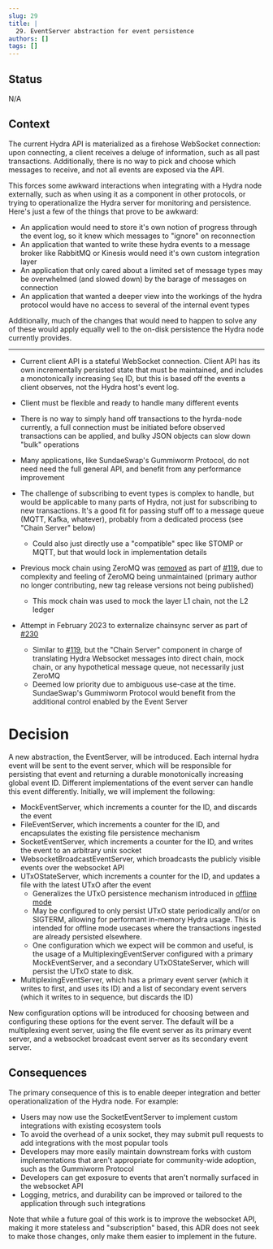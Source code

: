 ```yaml
---
slug: 29
title: |
  29. EventServer abstraction for event persistence
authors: []
tags: []
---
```


## Status
N/A

## Context

The current Hydra API is materialized as a firehose WebSocket connection: upon connecting, a client receives a deluge of information, such as all past transactions. Additionally, there is no way to pick and choose which messages to receive, and not all events are exposed via the API.

This forces some awkward interactions when integrating with a Hydra node externally, such as when using it as a component in other protocols, or trying to operationalize the Hydra server for monitoring and persistence. Here's just a few of the things that prove to be awkward:
 - An application would need to store it's own notion of progress through the event log, so it knew which messages to "ignore" on reconnection
 - An application that wanted to write these hydra events to a message broker like RabbitMQ or Kinesis would need it's own custom integration layer
 - An application that only cared about a limited set of message types may be overwhelmed (and slowed down) by the barage of messages on connection
 - An application that wanted a deeper view into the workings of the hydra protocol would have no access to several of the internal event types 

Additionally, much of the changes that would need to happen to solve any of these would apply equally well to the on-disk persistence the Hydra node currently provides.

-------------------------------------

- Current client API is a stateful WebSocket connection. Client API has its own incrementally persisted state that must be maintained, and includes a monotonically increasing `Seq` ID, but this is based off the events a client observes, not the Hydra host's event log.

- Client must be flexible and ready to handle many different events

- There is no way to simply hand off transactions to the hyrda-node currently, a full connection must be initiated before observed transactions can be applied, and bulky JSON objects can slow down "bulk" operations

- Many applications, like SundaeSwap's Gummiworm Protocol, do not need need the full general API, and benefit from any performance improvement

- The challenge of subscribing to event types is complex to handle, but would be applicable to many parts of Hydra, not just for subscribing to new transactions. It's a good fit for passing stuff off to a message queue (MQTT, Kafka, whatever), probably from a dedicated process (see "Chain Server" below)
    - Could also just directly use a "compatible" spec like STOMP or MQTT, but that would lock in implementation details

- Previous mock chain using ZeroMQ was [removed][zmq] as part of [#119][#119], due to complexity and feeling of ZeroMQ being unmaintained (primary author no longer contributing, new tag release versions not being published)
    - This mock chain was used to mock the layer L1 chain, not the L2 ledger
- Attempt in February 2023 to externalize chainsync server as part of [#230][#230]
    - Similar to [#119][#119], but the "Chain Server" component in charge of translating Hydra Websocket messages into direct chain, mock chain, or any hypothetical message queue, not necessarily just ZeroMQ
    - Deemed low priority due to ambiguous use-case at the time. SundaeSwap's Gummiworm Protocol would benefit from the additional control enabled by the Event Server

# Decision

A new abstraction, the EventServer, will be introduced. Each internal hydra event will be sent to the event server, which will be responsible for persisting that event and returning a durable monotonically increasing global event ID. Different implementations of the event server can handle this event differently. Initially, we will implement the following:
 - MockEventServer, which increments a counter for the ID, and discards the event
 - FileEventServer, which increments a counter for the ID, and encapsulates the existing file persistence mechanism
 - SocketEventServer, which increments a counter for the ID, and writes the event to an arbitrary unix socket
 - WebsocketBroadcastEventServer, which broadcasts the publicly visible events over the websocket API
 - UTxOStateServer, which increments a counter for the ID, and updates a file with the latest UTxO after the event
    - Generalizes the UTxO persistence mechanism introduced in [offline mode][offline-mode]
    - May be configured to only persist UTxO state periodically and/or on SIGTERM, allowing for performant in-memory Hydra usage. This is intended for offline mode usecases where the transactions ingested are already persisted elsewhere.
    - One configuration which we expect will be common and useful, is the usage of a MultiplexingEventServer configured with a primary MockEventServer, and a secondary UTxOStateServer, which will persist the UTxO state to disk.
 - MultiplexingEventServer, which has a primary event server (which it writes to first, and uses its ID) and a list of secondary event servers (which it writes to in sequence, but discards the ID)

New configuration options will be introduced for choosing between and configuring these options for the event server. The default will be a multiplexing event server, using the file event server as its primary event server, and a websocket broadcast event server as its secondary event server.

## Consequences

The primary consequence of this is to enable deeper integration and better operationalization of the Hydra node. For example:
- Users may now use the SocketEventServer to implement custom integrations with existing ecosystem tools
- To avoid the overhead of a unix socket, they may submit pull requests to add integrations with the most popular tools
- Developers may more easily maintain downstream forks with custom implementations that aren't appropriate for community-wide adoption, such as the Gummiworm Protocol
- Developers can get exposure to events that aren't normally surfaced in the websocket API
- Logging, metrics, and durability can be improved or tailored to the application through such integrations

Note that while a future goal of this work is to improve the websocket API, making it more stateless and "subscription" based, this ADR does not seek to make those changes, only make them easier to implement in the future.

[offline-mode]: 2023-10-16_028_offline_adr.md
[#119]: https://github.com/input-output-hk/hydra/pull/119
[zmq]: https://github.com/input-output-hk/hydra/blob/41598800a9e0396c562a946780909732e5332245/CHANGELOG.md?plain=1#L710-
[#230]: https://github.com/input-output-hk/hydra/pull/230